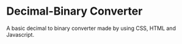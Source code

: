 # Decimal-Binary Converter

A basic decimal to binary converter made by using CSS, HTML and Javascript.
